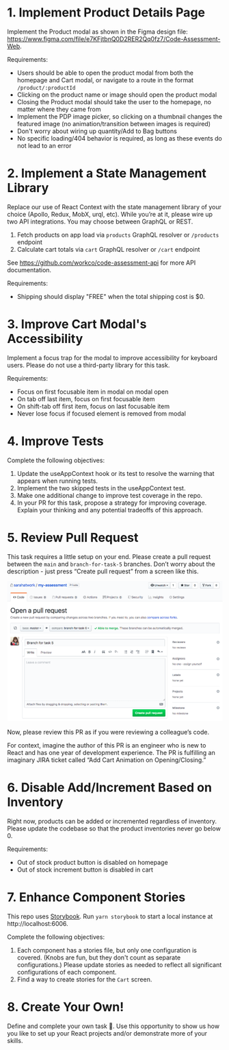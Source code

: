 # 1. Implement Product Details Page

Implement the Product modal as shown in the Figma design file: https://www.figma.com/file/e7KFjtbnQ0D2RER2Qq0fz7/Code-Assessment-Web.

Requirements:

- Users should be able to open the product modal from both the homepage and Cart modal, or navigate to a route in the format `/product/:productId`
- Clicking on the product name or image should open the product modal
- Closing the Product modal should take the user to the homepage, no matter where they came from
- Implement the PDP image picker, so clicking on a thumbnail changes the featured image (no animation/transition between images is required)
- Don't worry about wiring up quantity/Add to Bag buttons
- No specific loading/404 behavior is required, as long as these events do not lead to an error

# 2. Implement a State Management Library

Replace our use of React Context with the state management library of your choice (Apollo, Redux, MobX, urql, etc). While you’re at it, please wire up two API integrations. You may choose between GraphQL or REST.

1. Fetch products on app load via `products` GraphQL resolver or `/products` endpoint
2. Calculate cart totals via `cart` GraphQL resolver or `/cart` endpoint

See https://github.com/workco/code-assessment-api for more API documentation.

Requirements:

- Shipping should display "FREE" when the total shipping cost is $0.

# 3. Improve Cart Modal's Accessibility

Implement a focus trap for the modal to improve accessibility for keyboard users. Please do not use a third-party library for this task.

Requirements:

- Focus on first focusable item in modal on modal open
- On tab off last item, focus on first focusable item
- On shift-tab off first item, focus on last focusable item
- Never lose focus if focused element is removed from modal

# 4. Improve Tests

Complete the following objectives:

1. Update the useAppContext hook or its test to resolve the warning that appears when running tests.
2. Implement the two skipped tests in the useAppContext test.
3. Make one additional change to improve test coverage in the repo.
4. In your PR for this task, propose a strategy for improving coverage. Explain your thinking and any potential tradeoffs of this approach.

# 5. Review Pull Request

This task requires a little setup on your end. Please create a pull request between the `main` and `branch-for-task-5` branches. Don’t worry about the description - just press “Create pull request” from a screen like this.

![Open PR](./pr-task.png)

Now, please review this PR as if you were reviewing a colleague’s code.

For context, imagine the author of this PR is an engineer who is new to React and has one year of development experience. The PR is fulfilling an imaginary JIRA ticket called “Add Cart Animation on Opening/Closing.”

# 6. Disable Add/Increment Based on Inventory

Right now, products can be added or incremented regardless of inventory. Please update the codebase so that the product inventories never go below 0.

Requirements:

- Out of stock product button is disabled on homepage
- Out of stock increment button is disabled in cart

# 7. Enhance Component Stories

This repo uses [Storybook](https://storybook.js.org/). Run `yarn storybook` to start a local instance at http://localhost:6006.

Complete the following objectives:

1. Each component has a stories file, but only one configuration is covered. (Knobs are fun, but they don't count as separate configurations.) Please update stories as needed to reflect all significant configurations of each component.
2. Find a way to create stories for the `Cart` screen.

# 8. Create Your Own!

Define and complete your own task 💪. Use this opportunity to show us how you like to set up your React projects and/or demonstrate more of your skills.
